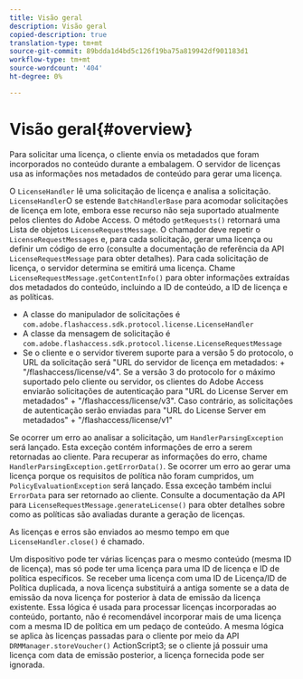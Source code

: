 ```yaml
---
title: Visão geral
description: Visão geral
copied-description: true
translation-type: tm+mt
source-git-commit: 89bdda1d4bd5c126f19ba75a819942df901183d1
workflow-type: tm+mt
source-wordcount: '404'
ht-degree: 0%

---
```



# Visão geral{#overview}

Para solicitar uma licença, o cliente envia os metadados que foram incorporados no conteúdo durante a embalagem. O servidor de licenças usa as informações nos metadados de conteúdo para gerar uma licença.

O `LicenseHandler` lê uma solicitação de licença e analisa a solicitação. `LicenseHandler`O se estende  `BatchHandlerBase` para acomodar solicitações de licença em lote, embora esse recurso não seja suportado atualmente pelos clientes do Adobe Access. O método `getRequests()` retornará uma Lista de objetos `LicenseRequestMessage`. O chamador deve repetir o `LicenseRequestMessages` e, para cada solicitação, gerar uma licença ou definir um código de erro (consulte a documentação de referência da API `LicenseRequestMessage` para obter detalhes). Para cada solicitação de licença, o servidor determina se emitirá uma licença. Chame `LicenseRequestMessage.getContentInfo()` para obter informações extraídas dos metadados do conteúdo, incluindo a ID de conteúdo, a ID de licença e as políticas.

* A classe do manipulador de solicitações é `com.adobe.flashaccess.sdk.protocol.license.LicenseHandler`
* A classe da mensagem de solicitação é `com.adobe.flashaccess.sdk.protocol.license.LicenseRequestMessage`
* Se o cliente e o servidor tiverem suporte para a versão 5 do protocolo, o URL da solicitação será &quot;URL do servidor de licença em metadados: + &quot;/flashaccess/license/v4&quot;. Se a versão 3 do protocolo for o máximo suportado pelo cliente ou servidor, os clientes do Adobe Access enviarão solicitações de autenticação para &quot;URL do License Server em metadados&quot; + &quot;/flashaccess/license/v3&quot;. Caso contrário, as solicitações de autenticação serão enviadas para &quot;URL do License Server em metadados&quot; + &quot;/flashaccess/license/v1&quot;

Se ocorrer um erro ao analisar a solicitação, um `HandlerParsingException` será lançado. Esta exceção contém informações de erro a serem retornadas ao cliente. Para recuperar as informações do erro, chame `HandlerParsingException.getErrorData()`. Se ocorrer um erro ao gerar uma licença porque os requisitos de política não foram cumpridos, um `PolicyEvaluationException` será lançado. Essa exceção também inclui `ErrorData` para ser retornado ao cliente. Consulte a documentação da API para `LicenseRequestMessage.generateLicense()` para obter detalhes sobre como as políticas são avaliadas durante a geração de licenças.

As licenças e erros são enviados ao mesmo tempo em que `LicenseHandler.close()` é chamado.

Um dispositivo pode ter várias licenças para o mesmo conteúdo (mesma ID de licença), mas só pode ter uma licença para uma ID de licença e ID de política específicos. Se receber uma licença com uma ID de Licença/ID de Política duplicada, a nova licença substituirá a antiga somente se a data de emissão da nova licença for posterior à data de emissão da licença existente. Essa lógica é usada para processar licenças incorporadas ao conteúdo, portanto, não é recomendável incorporar mais de uma licença com a mesma ID de política em um pedaço de conteúdo. A mesma lógica se aplica às licenças passadas para o cliente por meio da API `DRMManager.storeVoucher()` ActionScript3; se o cliente já possuir uma licença com data de emissão posterior, a licença fornecida pode ser ignorada.
